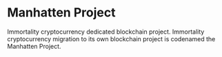 # Manhatten Project
Immortality cryptocurrency dedicated blockchain project. Immortality cryptocurrency migration to its own blockchain project is codenamed the Manhatten Project.
